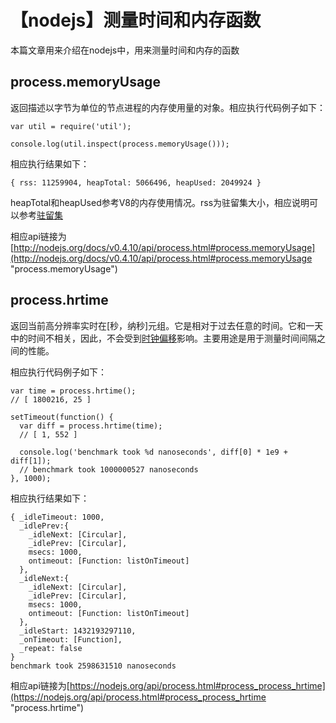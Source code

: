 # 【nodejs】测量时间和内存函数

本篇文章用来介绍在nodejs中，用来测量时间和内存的函数

## process.memoryUsage ##

返回描述以字节为单位的节点进程的内存使用量的对象。相应执行代码例子如下：

    var util = require('util');
    
    console.log(util.inspect(process.memoryUsage()));
    
相应执行结果如下：

    { rss: 11259904, heapTotal: 5066496, heapUsed: 2049924 }



heapTotal和heapUsed参考V8的内存使用情况。rss为驻留集大小，相应说明可以参考[驻留集](http://baike.baidu.com/view/3319068.htm "驻留集")

相应api链接为[http://nodejs.org/docs/v0.4.10/api/process.html#process.memoryUsage](http://nodejs.org/docs/v0.4.10/api/process.html#process.memoryUsage "process.memoryUsage")



## process.hrtime ##

返回当前高分辨率实时在[秒，纳秒]元组。它是相对于过去任意的时间。它和一天中的时间不相关，因此，不会受到[时钟偏移](http://zh.wikipedia.org/wiki/%E6%97%B6%E9%92%9F%E5%81%8F%E7%A7%BB "时钟偏移")影响。主要用途是用于测量时间间隔之间的性能。

相应执行代码例子如下：
    
    var time = process.hrtime();
    // [ 1800216, 25 ]
    
    setTimeout(function() {
      var diff = process.hrtime(time);
      // [ 1, 552 ]
    
      console.log('benchmark took %d nanoseconds', diff[0] * 1e9 + diff[1]);
      // benchmark took 1000000527 nanoseconds
    }, 1000);

相应执行结果如下：

    { _idleTimeout: 1000,
      _idlePrev:{ 
		_idleNext: [Circular],
        _idlePrev: [Circular],
        msecs: 1000,
        ontimeout: [Function: listOnTimeout] 
	  },
      _idleNext:{
		_idleNext: [Circular],
        _idlePrev: [Circular],
	    msecs: 1000,
	    ontimeout: [Function: listOnTimeout] 
	  },
      _idleStart: 1432193297110,
      _onTimeout: [Function],
      _repeat: false 
    }
    benchmark took 2598631510 nanoseconds


相应api链接为[https://nodejs.org/api/process.html#process_process_hrtime](https://nodejs.org/api/process.html#process_process_hrtime "process.hrtime")
